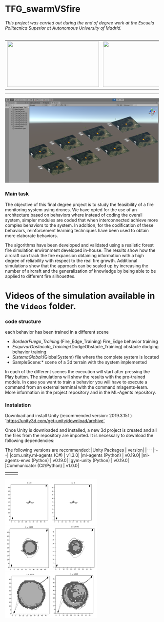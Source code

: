 # TFG_swarmVSfire

###### This project was carried out during the end of degree work at the Escuela Politecnica Superior at Autonomous University of Madrid.
|   |   |
|---|---|
|<img src="https://www.uam.es/EPS/imagen/1242659838616/logo2.jpg" width="300" height="150"> |<img src="https://www.tecnigap.com/wp-content/uploads/2019/11/logo-uam.jpg" width="300" height="150">  |



___

![Alt text](/Photos/UnityTraining.png)
### Main task

The objective of this final degree project is to study the feasibility of a fire monitoring system using drones. We have opted for the use of an architecture based on behaviors where instead of coding the overall system, simpler modules are coded that when interconnected achieve more complex behaviors to the system. In addition, for the codification of these behaviors, reinforcement learning techniques have been used to obtain more elaborate behaviors.

The algorithms have been developed and validated using a realistic forest fire simulation environment developed in-house. The results show how the aircraft can track the fire expansion obtaining information with a high degree of reliability with respect to the real fire growth. Additional simulations show that the approach can be scaled up by increasing the number of aircraft and the generalization of knowledge by being able to be applied to different fire silhouettes.



# Videos of the simulation available in the `Videos` folder.

### code structure

each behavior has been trained in a different scene 
- *BordearFuego_Training:*(Fire_Edge_Training) Fire_Edge behavior training
- *EsquivarObstaculo_Training:*(DodgeObstacle_Training) obstacle dodging behavior training
-  *SistemaGlobal:*(GlobalSystem) file where the complete system is located
- SampleScene:* scene of a 3d terrain with the system implemented

In each of the different scenes the execution will start after pressing the Play button. The simulations will show the results with the pre-trained models. In case you want to train a behavior you will have to execute a command from an external terminal with the command mlagents-learn. More information in the project repository and in the ML-Agents repository.

### Instalation
Download and install Unity (recommended version: 2019.3.15f )
´https://unity3d.com/get-unity/download/archive´

Once Unity is downloaded and installed, a new 3d project is created and all the files from the repository are imported.
It is necessary to download the following dependencies:

The following versions are recommended:
|Unity Packages |	version|
|---|---|
|com.unity.ml-agents (C#)	| v1.3.0|
|ml-agents (Python)	| v0.19.0|
|ml-agents-envs (Python)	 | v0.19.0|
|gym-unity (Python)	| v0.19.0|
|Communicator (C#/Python) |	v1.0.0|



|   |   |   |
|---|---|---|
|   |   |   |

<img src="Photos\path1.png" width="300" height="150"> 
<img src="Photos\path2.png" width="300" height="150"> 
<img src="Photos\path3.png" width="300" height="150"> 

